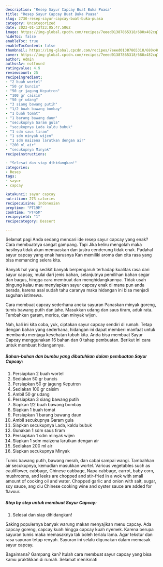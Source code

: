 ```yaml
---
description: "Resep Sayur Capcay Buat Buka Puasa"
title: "Resep Sayur Capcay Buat Buka Puasa"
slug: 2730-resep-sayur-capcay-buat-buka-puasa
category: Uncategorized
date: 2023-01-12T23:05:47.506Z
image: https://img-global.cpcdn.com/recipes/7eeed01387865318/680x482cq70/sayur-capcay-foto-resep-utama.jpg
hideToc: false
enableToc: true
enableTocContent: false
thumbnail: https://img-global.cpcdn.com/recipes/7eeed01387865318/680x482cq70/sayur-capcay-foto-resep-utama.jpg
cover: https://img-global.cpcdn.com/recipes/7eeed01387865318/680x482cq70/sayur-capcay-foto-resep-utama.jpg
author: Admin
authorAv: notfound
ratingvalue: 4.9
reviewcount: 25
recipeingredient:
- "2 buah wortel"
- "50 gr buncis"
- "50 gr jagung Keputren"
- "100 gr caisim"
- "50 gr udang"
- "3 siang bawang putih"
- "1/2 buah bawang bombay"
- "1 buah tomat"
- "1 barang bawang daun"
- "secukupnya Garam gula"
- "secukupnya Lada kaldu bubuk"
- "1 sdm saus tiram"
- "1 sdm minyak wijen"
- "1 sdm maizena larutkan dengan air"
- "200 ml air"
- "secukupnya Minyak"
recipeinstructions:

- "Selesai dan siap dihidangkan!"
categories:
- Resep
tags:
- sayur
- capcay

katakunci: sayur capcay 
nutrition: 273 calories
recipecuisine: Indonesian
preptime: "PT19M"
cooktime: "PT45M"
recipeyield: "1"
recipecategory: Dessert

---
```



Selamat pagi Anda sedang mencari ide resep sayur capcay yang enak? Cara membuatnya sangat gampang. Tapi Jika keliru mengolah maka hasilnya tidak akan memuaskan dan justru cenderung tidak enak. Padahal sayur capcay yang enak harusnya Kan memiliki aroma dan cita rasa yang bisa memancing selera kita.


Banyak hal yang sedikit banyak berpengaruh terhadap kualitas rasa dari sayur capcay, mulai dari jenis bahan, selanjutnya pemilihan bahan segar dan bagus, hingga cara membuat dan menghidangkannya. Tidak usah bingung kalau mau menyiapkan sayur capcay enak di mana pun anda berada, karena asal sudah tahu caranya maka hidangan ini bisa menjadi suguhan istimewa.

Cara membuat capcay sederhana aneka sayuran Panaskan minyak goreng, tumis bawang putih dan jahe. Masukkan udang dan saus tiram, aduk rata. Tambahkan garam, merica, dan minyak wijen.


Nah, kali ini kita coba, yuk, ciptakan sayur capcay sendiri di rumah. Tetap dengan bahan yang sederhana, hidangan ini dapat memberi manfaat untuk membantu menjaga kesehatan tubuh kita. Anda bisa membuat Sayur Capcay menggunakan 16 bahan dan 0 tahap pembuatan. Berikut ini cara untuk membuat hidangannya.

<!--inarticleads1-->

##### Bahan-bahan dan bumbu yang dibutuhkan dalam pembuatan Sayur Capcay:

1. Persiapkan 2 buah wortel
1. Sediakan 50 gr buncis
1. Persiapkan 50 gr jagung Keputren
1. Sediakan 100 gr caisim
1. Ambil 50 gr udang
1. Persiapkan 3 siang bawang putih
1. Siapkan 1/2 buah bawang bombay
1. Siapkan 1 buah tomat
1. Persiapkan 1 barang bawang daun
1. Ambil secukupnya Garam gula
1. Siapkan secukupnya Lada, kaldu bubuk
1. Gunakan 1 sdm saus tiram
1. Persiapkan 1 sdm minyak wijen
1. Siapkan 1 sdm maizena larutkan dengan air
1. Sediakan 200 ml air
1. Siapkan secukupnya Minyak


Tumis bawang putih, bawang merah, dan cabai sampai wangi. Tambahkan air secukupnya, kemudian masukkan wortel. Various vegetables such as cauliflower, cabbage, Chinese cabbage, Napa cabbage, carrot, baby corn, mushrooms, and leeks are chopped and stir-fried in a wok with small amount of cooking oil and water. Chopped garlic and onion with salt, sugar, soy sauce, ang ciu Chinese cooking wine and oyster sauce are added for flavour. 

<!--inarticleads2-->

##### Step by step untuk membuat Sayur Capcay:


1. Selesai dan siap dihidangkan!

Saking populernya banyak warung makan menyajikan menu capcay. Ada capcay goreng, capcay kuah hingga capcay kuah nyemek. Karena berupa sayuran tumis maka memasaknya tak boleh terlalu lama. Agar tekstur dan rasa sayuran tetap renyah. Sayuran ini selalu digunakan dalam memasak sayur capcay. 

Bagaimana? Gampang kan? Itulah cara membuat sayur capcay yang bisa kamu praktikkan di rumah. Selamat menikmati
